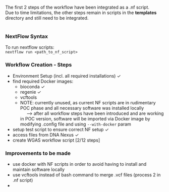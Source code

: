The first 2 steps of the workflow have been integrated as a .nf script.<br>
Due to time limitations, the other steps remain in scripts in the __templates__ directory and still need to be integrated. <br><br>

### NextFlow Syntax<br>

To run nextflow scripts:<br>
```nextflow run <path_to_nf_script>```<br>

### Workflow Creation - Steps<br>
 * Environment Setup (incl. all required installations) ✓
 * find required Docker images:
    * bioconda ✓
    * regenie ✓
    * vcftools
    * NOTE: currently unused, as current NF scripts are in rudimentary POC phase and all necessary software was installed locally
<br>&nbsp;&nbsp;&nbsp;&nbsp;&nbsp;-->  after all workflow steps have been introduced and are working in POC version, software will be imported via Docker image by modifying .config file and using ```--with-docker``` param
 * setup test script to ensure correct NF setup ✓
 * access files from DNA Nexus ✓
 * create WGAS workflow script [2/12 steps]


### Improvements to be made<br>
 * use docker with NF scripts in order to avoid having to install and maintain software locally
 * use vcftools instead of bash command to merge .vcf files (process 2 in .nf script)
 * 
